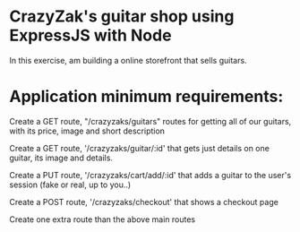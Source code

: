 # CrazyZak's guitar shop using ExpressJS with Node

In this exercise, am building a online storefront that sells guitars.

# Application minimum requirements:

Create a GET route, "/crazyzaks/guitars" routes for getting all of our guitars, with its price, image and short description

Create a GET route, '/crazyzaks/guitar/:id' that gets just details on one guitar, its image and details.

Create a PUT route, '/crazyzaks/cart/add/:id' that adds a guitar to the user's session (fake or real, up to you..)

Create a POST route, '/crazyzaks/checkout' that shows a checkout page

Create one extra route than the above main routes
